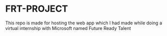 # FRT-PROJECT
This repo is made for hosting the web app which I had made while doing a virtual internship with Microsoft named Future Ready Talent
